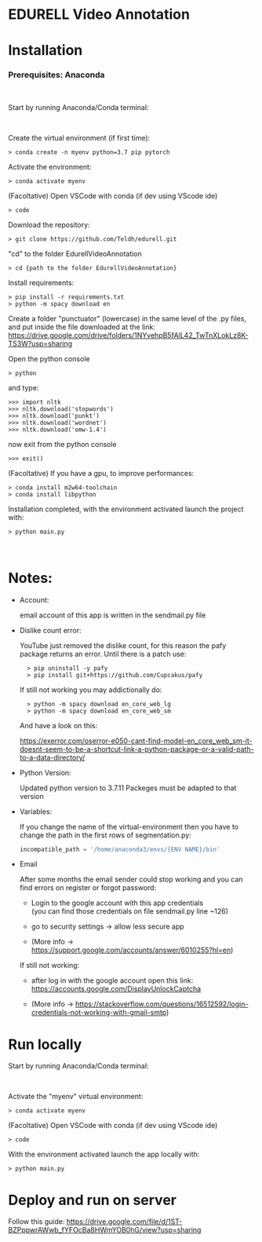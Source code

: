 # EDURELL Video Annotation

# Installation

### Prerequisites: Anaconda  

<br>

Start by running Anaconda/Conda terminal:

<br>

Create the virtual environment (if first time):

    > conda create -n myenv python=3.7 pip pytorch
    
Activate the environment:

    > conda activate myenv

(Facoltative) Open VSCode with conda (if dev using VScode ide)

    > code

Download the repository:
    
    > git clone https://github.com/Teldh/edurell.git
    
"cd" to the folder EdurellVideoAnnotation

    > cd {path to the folder EdurellVideoAnnotation}
    
Install requirements:
    
    > pip install -r requirements.txt
    > python -m spacy download en
    
Create a folder "punctuator" (lowercase) in the same level of the .py files, and put inside the file downloaded at the link:
https://drive.google.com/drive/folders/1NYyehpB5fAlL42_TwTnXLokLz8K-TS3W?usp=sharing


Open the python console 

    > python

and type:

    >>> import nltk
    >>> nltk.download('stopwords')
    >>> nltk.download('punkt')
    >>> nltk.download('wordnet')
    >>> nltk.download('omw-1.4')
    
now exit from the python console

    >>> exit()

(Facoltative) If you have a gpu, to improve performances:

    > conda install m2w64-toolchain
    > conda install libpython

Installation completed, with the environment activated launch the project with:

    > python main.py
    
<br>

# Notes:

- Account:

    email account of this app is written in the sendmail.py file

- Dislike count error:  

    YouTube just removed the dislike count, for this reason the pafy package returns an error. 
    Until there is a patch use:

        > pip uninstall -y pafy
        > pip install git+https://github.com/Cupcakus/pafy
    
    If still not working you may addictionally do:

        > python -m spacy download en_core_web_lg
        > python -m spacy download en_core_web_sm
    
    And have a look on this:

    https://exerror.com/oserror-e050-cant-find-model-en_core_web_sm-it-doesnt-seem-to-be-a-shortcut-link-a-python-package-or-a-valid-path-to-a-data-directory/

- Python Version:  

    Updated python version to 3.7.11
    Packeges must be adapted to that version

- Variables:   

    If you change the name of the virtual-environment 
    then you have to change the path in the first rows of segmentation.py:
    
    ```python
    incompatible_path = '/home/anaconda3/envs/{ENV NAME}/bin'
    ```
- Email 

    After some months the email sender could stop working and you can find errors on register or forgot password:

    * Login to the google account with this app credentials   
    (you can find those credentials on file sendmail.py line ~126) 
    
    * go to security settings -> allow less secure app

    * (More info -> https://support.google.com/accounts/answer/6010255?hl=en)

    If still not working:

    * after log in with the google account open this link:  
      https://accounts.google.com/DisplayUnlockCaptcha

    * (More info -> https://stackoverflow.com/questions/16512592/login-credentials-not-working-with-gmail-smtp)

# Run locally

Start by running Anaconda/Conda terminal:

<br>

Activate the "myenv" virtual environment:

    > conda activate myenv

(Facoltative) Open VSCode with conda (if dev using VScode ide)

    > code

With the environment activated launch the app locally with:

    > python main.py

# Deploy and run on server

Follow this guide:
https://drive.google.com/file/d/1ST-BZPppwrAWwb_fYFOcBa8HWmYOB0hG/view?usp=sharing